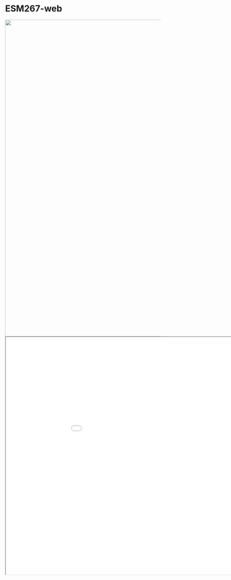 # ESM267-web

<img src=https://frew.eri.ucsb.edu/Frew-2013-10-narrow.jpg width=1024 />

<iframe src="qgis2web/index.html" width=1024 height=768></iframe>
